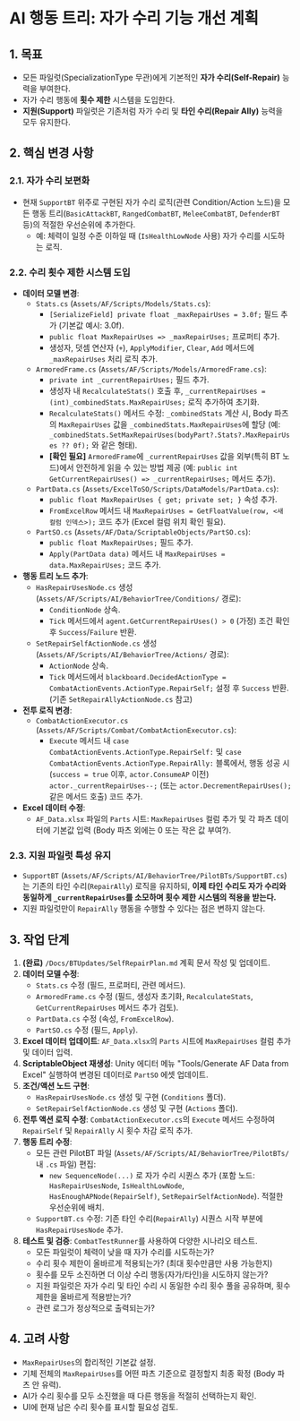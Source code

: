 # AI 행동 트리: 자가 수리 기능 개선 계획

## 1. 목표

-   모든 파일럿(SpecializationType 무관)에게 기본적인 **자가 수리(Self-Repair)** 능력을 부여한다.
-   자가 수리 행동에 **횟수 제한** 시스템을 도입한다.
-   **지원(Support)** 파일럿은 기존처럼 자가 수리 및 **타인 수리(Repair Ally)** 능력을 모두 유지한다.

## 2. 핵심 변경 사항

### 2.1. 자가 수리 보편화
-   현재 `SupportBT` 위주로 구현된 자가 수리 로직(관련 Condition/Action 노드)을 모든 행동 트리(`BasicAttackBT`, `RangedCombatBT`, `MeleeCombatBT`, `DefenderBT` 등)의 적절한 우선순위에 추가한다.
    -   예: 체력이 일정 수준 이하일 때 (`IsHealthLowNode` 사용) 자가 수리를 시도하는 로직.

### 2.2. 수리 횟수 제한 시스템 도입
-   **데이터 모델 변경**:
    -   `Stats.cs` (`Assets/AF/Scripts/Models/Stats.cs`):
        -   `[SerializeField] private float _maxRepairUses = 3.0f;` 필드 추가 (기본값 예시: 3.0f).
        -   `public float MaxRepairUses => _maxRepairUses;` 프로퍼티 추가.
        -   생성자, 덧셈 연산자 (`+`), `ApplyModifier`, `Clear`, `Add` 메서드에 `_maxRepairUses` 처리 로직 추가.
    -   `ArmoredFrame.cs` (`Assets/AF/Scripts/Models/ArmoredFrame.cs`):
        -   `private int _currentRepairUses;` 필드 추가.
        -   생성자 내 `RecalculateStats()` 호출 후, `_currentRepairUses = (int)_combinedStats.MaxRepairUses;` 로직 추가하여 초기화.
        -   `RecalculateStats()` 메서드 수정: `_combinedStats` 계산 시, Body 파츠의 `MaxRepairUses` 값을 `_combinedStats.MaxRepairUses`에 할당 (예: `_combinedStats.SetMaxRepairUses(bodyPart?.Stats?.MaxRepairUses ?? 0f);` 와 같은 형태).
        -   **[확인 필요]** `ArmoredFrame`에 `_currentRepairUses` 값을 외부(특히 BT 노드)에서 안전하게 읽을 수 있는 방법 제공 (예: `public int GetCurrentRepairUses() => _currentRepairUses;` 메서드 추가).
    -   `PartData.cs` (`Assets/ExcelToSO/Scripts/DataModels/PartData.cs`):
        -   `public float MaxRepairUses { get; private set; }` 속성 추가.
        -   `FromExcelRow` 메서드 내 `MaxRepairUses = GetFloatValue(row, <새 컬럼 인덱스>);` 코드 추가 (Excel 컬럼 위치 확인 필요).
    -   `PartSO.cs` (`Assets/AF/Data/ScriptableObjects/PartSO.cs`):
        -   `public float MaxRepairUses;` 필드 추가.
        -   `Apply(PartData data)` 메서드 내 `MaxRepairUses = data.MaxRepairUses;` 코드 추가.
-   **행동 트리 노드 추가**:
    -   `HasRepairUsesNode.cs` 생성 (`Assets/AF/Scripts/AI/BehaviorTree/Conditions/` 경로):
        -   `ConditionNode` 상속.
        -   `Tick` 메서드에서 `agent.GetCurrentRepairUses() > 0` (가정) 조건 확인 후 `Success`/`Failure` 반환.
    -   `SetRepairSelfActionNode.cs` 생성 (`Assets/AF/Scripts/AI/BehaviorTree/Actions/` 경로):
        -   `ActionNode` 상속.
        -   `Tick` 메서드에서 `blackboard.DecidedActionType = CombatActionEvents.ActionType.RepairSelf;` 설정 후 `Success` 반환. (기존 `SetRepairAllyActionNode.cs` 참고)
-   **전투 로직 변경**:
    -   `CombatActionExecutor.cs` (`Assets/AF/Scripts/Combat/CombatActionExecutor.cs`):
        -   `Execute` 메서드 내 `case CombatActionEvents.ActionType.RepairSelf:` 및 `case CombatActionEvents.ActionType.RepairAlly:` 블록에서, 행동 성공 시 (`success = true` 이후, `actor.ConsumeAP` 이전) `actor._currentRepairUses--;` (또는 `actor.DecrementRepairUses();` 같은 메서드 호출) 코드 추가.
-   **Excel 데이터 수정**:
    -   `AF_Data.xlsx` 파일의 `Parts` 시트: `MaxRepairUses` 컬럼 추가 및 각 파츠 데이터에 기본값 입력 (Body 파츠 외에는 0 또는 작은 값 부여?).

### 2.3. 지원 파일럿 특성 유지
-   `SupportBT` (`Assets/AF/Scripts/AI/BehaviorTree/PilotBTs/SupportBT.cs`)는 기존의 타인 수리(`RepairAlly`) 로직을 유지하되, **이제 타인 수리도 자가 수리와 동일하게 `_currentRepairUses`를 소모하며 횟수 제한 시스템의 적용을 받는다.**
-   지원 파일럿만이 `RepairAlly` 행동을 수행할 수 있다는 점은 변하지 않는다.

## 3. 작업 단계

1.  **(완료)** `/Docs/BTUpdates/SelfRepairPlan.md` 계획 문서 작성 및 업데이트.
2.  **데이터 모델 수정**:
    -   `Stats.cs` 수정 (필드, 프로퍼티, 관련 메서드).
    -   `ArmoredFrame.cs` 수정 (필드, 생성자 초기화, `RecalculateStats`, `GetCurrentRepairUses` 메서드 추가 검토).
    -   `PartData.cs` 수정 (속성, `FromExcelRow`).
    -   `PartSO.cs` 수정 (필드, `Apply`).
3.  **Excel 데이터 업데이트**: `AF_Data.xlsx`의 `Parts` 시트에 `MaxRepairUses` 컬럼 추가 및 데이터 입력.
4.  **ScriptableObject 재생성**: Unity 에디터 메뉴 "Tools/Generate AF Data from Excel" 실행하여 변경된 데이터로 `PartSO` 에셋 업데이트.
5.  **조건/액션 노드 구현**:
    -   `HasRepairUsesNode.cs` 생성 및 구현 (`Conditions` 폴더).
    -   `SetRepairSelfActionNode.cs` 생성 및 구현 (`Actions` 폴더).
6.  **전투 액션 로직 수정**: `CombatActionExecutor.cs`의 `Execute` 메서드 수정하여 `RepairSelf` 및 `RepairAlly` 시 횟수 차감 로직 추가.
7.  **행동 트리 수정**:
    -   모든 관련 PilotBT 파일 (`Assets/AF/Scripts/AI/BehaviorTree/PilotBTs/` 내 `.cs` 파일) 편집:
        -   `new SequenceNode(...)` 로 자가 수리 시퀀스 추가 (포함 노드: `HasRepairUsesNode`, `IsHealthLowNode`, `HasEnoughAPNode(RepairSelf)`, `SetRepairSelfActionNode`). 적절한 우선순위에 배치.
    -   `SupportBT.cs` 수정: 기존 타인 수리(`RepairAlly`) 시퀀스 시작 부분에 `HasRepairUsesNode` 추가.
8.  **테스트 및 검증**: `CombatTestRunner`를 사용하여 다양한 시나리오 테스트.
    -   모든 파일럿이 체력이 낮을 때 자가 수리를 시도하는가?
    -   수리 횟수 제한이 올바르게 적용되는가? (최대 횟수만큼만 사용 가능한지)
    -   횟수를 모두 소진하면 더 이상 수리 행동(자가/타인)을 시도하지 않는가?
    -   지원 파일럿은 자가 수리 및 타인 수리 시 동일한 수리 횟수 풀을 공유하며, 횟수 제한을 올바르게 적용받는가?
    -   관련 로그가 정상적으로 출력되는가?

## 4. 고려 사항

-   `MaxRepairUses`의 합리적인 기본값 설정.
-   기체 전체의 `MaxRepairUses`를 어떤 파츠 기준으로 결정할지 최종 확정 (Body 파츠 안 유력).
-   AI가 수리 횟수를 모두 소진했을 때 다른 행동을 적절히 선택하는지 확인.
-   UI에 현재 남은 수리 횟수를 표시할 필요성 검토. 